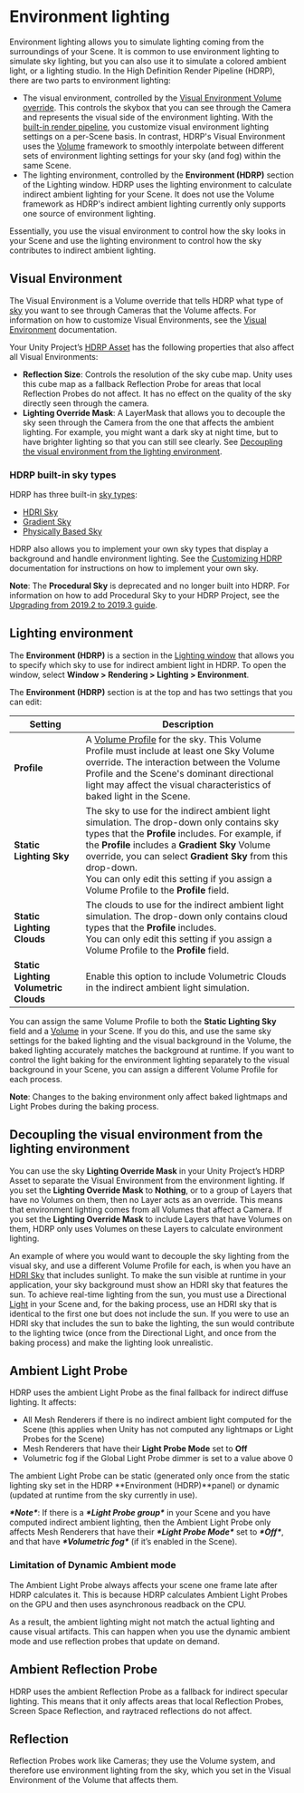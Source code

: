 # Environment lighting

Environment lighting allows you to simulate lighting coming from the surroundings of your Scene. It is common to use environment lighting to simulate sky lighting, but you can also use it to simulate a colored ambient light, or a lighting studio.
In the High Definition Render Pipeline (HDRP), there are two parts to environment lighting:

* The visual environment, controlled by the [Visual Environment Volume override](Override-Visual-Environment.md). This controls the skybox that you can see through the Camera and represents the visual side of the environment lighting. With the[ built-in render pipeline](https://docs.unity3d.com/Manual/SL-RenderPipeline.html), you customize visual environment lighting settings on a per-Scene basis. In contrast, HDRP's Visual Environment uses the [Volume](Volumes.md) framework to smoothly interpolate between different sets of environment lighting settings for your sky (and fog) within the same Scene.
* The lighting environment, controlled by the **Environment (HDRP)** section of the Lighting window. HDRP uses the lighting environment to calculate indirect ambient lighting for your Scene. It does not use the Volume framework as HDRP's indirect ambient lighting currently only supports one source of environment lighting.

Essentially, you use the visual environment to control how the sky looks in your Scene and use the lighting environment to control how the sky contributes to indirect ambient lighting.

## Visual Environment
The Visual Environment is a Volume override that tells HDRP what type of [sky](HDRP-Features.md#sky) you want to see through Cameras that the Volume affects. For information on how to customize Visual Environments, see the [Visual Environment](Override-Visual-Environment.md) documentation.

Your Unity Project’s [HDRP Asset](HDRP-Asset.md) has the following properties that also affect all Visual Environments:

* **Reflection Size**: Controls the resolution of the sky cube map. Unity uses this cube map as a fallback Reflection Probe for areas that local Reflection Probes do not affect. It has no effect on the quality of the sky directly seen through the camera.
* **Lighting Override Mask**: A LayerMask that allows you to decouple the sky seen through the Camera from the one that affects the ambient lighting. For example, you might want a dark sky at night time, but to have brighter lighting so that you can still see clearly. See [Decoupling the visual environment from the lighting environment](#DecoupleVisualEnvironment).

### HDRP built-in sky types

HDRP has three built-in [sky types](HDRP-Features.md#sky):

* [HDRI Sky](Override-HDRI-Sky.md)
* [Gradient Sky](Override-Gradient-Sky.md)
* [Physically Based Sky](Override-Physically-Based-Sky.md)

HDRP also allows you to implement your own sky types that display a background and handle environment lighting. See the [Customizing HDRP](Creating-a-Custom-Sky.md) documentation for instructions on how to implement your own sky.

**Note**: The **Procedural Sky** is deprecated and no longer built into HDRP. For information on how to add Procedural Sky to your HDRP Project, see the [Upgrading from 2019.2 to 2019.3 guide](Upgrading-From-2019.2-to-2019.3.md#ProceduralSky).



<a name="LightingEnvironment"></a>

## Lighting environment

The **Environment (HDRP)** is a section in the [Lighting window](https://docs.unity3d.com/Manual/lighting-window.html) that allows you to specify which sky to use for indirect ambient light in HDRP. To open the window, select **Window > Rendering > Lighting > Environment**.

The **Environment (HDRP)** section is at the top and has two settings that you can edit:

| **Setting**             | **Description**                                              |
| ----------------------- | ------------------------------------------------------------ |
| **Profile**             | A [Volume Profile](Volume-Profile.md) for the sky. This Volume Profile must include at least one Sky Volume override. The interaction between the Volume Profile and the Scene's dominant directional light may affect the visual characteristics of baked light in the Scene. |
| **Static Lighting Sky** | The sky to use for the indirect ambient light simulation. The drop-down only contains sky types that the **Profile** includes. For example, if the **Profile** includes a **Gradient Sky** Volume override, you can select **Gradient Sky** from this drop-down.<br/>You can only edit this setting if you assign a Volume Profile to the **Profile** field. |
| **Static Lighting Clouds** | The clouds to use for the indirect ambient light simulation. The drop-down only contains cloud types that the **Profile** includes.<br/>You can only edit this setting if you assign a Volume Profile to the **Profile** field. |
| **Static Lighting Volumetric Clouds** | Enable this option to include Volumetric Clouds in the indirect ambient light simulation. |


You can assign the same Volume Profile to both the **Static Lighting Sky** field and a [Volume](Volumes.md) in your Scene. If you do this, and use the same sky settings for the baked lighting and the visual background in the Volume, the baked lighting accurately matches the background at runtime. If you want to control the light baking for the environment lighting separately to the visual background in your Scene, you can assign a different Volume Profile for each process.

**Note**: Changes to the baking environment only affect baked lightmaps and Light Probes during the baking process.

<a name="DecoupleVisualEnvironment"></a>

## Decoupling the visual environment from the lighting environment

You can use the sky **Lighting Override Mask** in your Unity Project’s HDRP Asset to separate the Visual Environment from the environment lighting. If you set the **Lighting Override Mask** to **Nothing**, or to a group of Layers that have no Volumes on them, then no Layer acts as an override. This means that environment lighting comes from all Volumes that affect a Camera. If you set the **Lighting Override Mask** to include Layers that have Volumes on them, HDRP only uses Volumes on these Layers to calculate environment lighting.

An example of where you would want to decouple the sky lighting from the visual sky, and use a different Volume Profile for each, is when you have an [HDRI Sky](Override-HDRI-Sky.md) that includes sunlight. To make the sun visible at runtime in your application, your sky background must show an HDRI sky that features the sun. To achieve real-time lighting from the sun, you must use a Directional [Light](Light-Component.md) in your Scene and, for the baking process, use an HDRI sky that is identical to the first one but does not include the sun. If you were to use an HDRI sky that includes the sun to bake the lighting, the sun would contribute to the lighting twice (once from the Directional Light, and once from the baking process) and make the lighting look unrealistic.

## Ambient Light Probe

HDRP uses the ambient Light Probe as the final fallback for indirect diffuse lighting. It affects:

- All Mesh Renderers if there is no indirect ambient light computed for the Scene (this applies when Unity has not computed any lightmaps or Light Probes for the Scene)
- Mesh Renderers that have their **Light Probe Mode** set to **Off**
- Volumetric fog if the Global Light Probe dimmer is set to a value above 0

The ambient Light Probe can be static (generated only once from the static lighting sky set in the HDRP **Environment (HDRP)**panel) or dynamic (updated at runtime from the sky currently in use).

***\*Note\****: If there is a ***\*Light Probe group\**** in your Scene and you have computed indirect ambient lighting, then the Ambient Light Probe only affects Mesh Renderers that have their ***\*Light Probe Mode\**** set to ***\*Off\****, and that have ***\*Volumetric fog\**** (if it’s enabled in the Scene).

### Limitation of Dynamic Ambient mode

The Ambient Light Probe always affects your scene one frame late after HDRP calculates it. This is because HDRP calculates Ambient Light Probes on the GPU and then uses asynchronous readback on the CPU.

As a result, the ambient lighting might not match the actual lighting and cause visual artifacts. This can happen when you use the dynamic ambient mode and use reflection probes that update on demand.

## Ambient Reflection Probe

HDRP uses the ambient Reflection Probe as a fallback for indirect specular lighting. This means that it only affects areas that local Reflection Probes, Screen Space Reflection, and raytraced reflections do not affect.


## Reflection

Reflection Probes work like Cameras; they use the Volume system, and therefore use environment lighting from the sky, which you set in the Visual Environment of the Volume that affects them.
